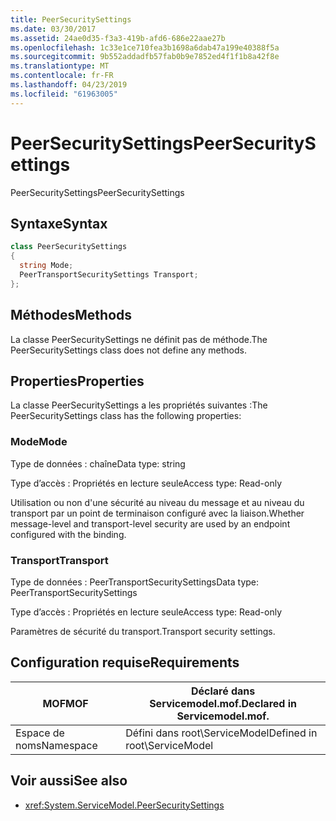 ```yaml
---
title: PeerSecuritySettings
ms.date: 03/30/2017
ms.assetid: 24ae0d35-f3a3-419b-afd6-686e22aae27b
ms.openlocfilehash: 1c33e1ce710fea3b1698a6dab47a199e40388f5a
ms.sourcegitcommit: 9b552addadfb57fab0b9e7852ed4f1f1b8a42f8e
ms.translationtype: MT
ms.contentlocale: fr-FR
ms.lasthandoff: 04/23/2019
ms.locfileid: "61963005"
---
```

# <a name="peersecuritysettings"></a><span data-ttu-id="e8d34-102">PeerSecuritySettings</span><span class="sxs-lookup"><span data-stu-id="e8d34-102">PeerSecuritySettings</span></span>
<span data-ttu-id="e8d34-103">PeerSecuritySettings</span><span class="sxs-lookup"><span data-stu-id="e8d34-103">PeerSecuritySettings</span></span>  
  
## <a name="syntax"></a><span data-ttu-id="e8d34-104">Syntaxe</span><span class="sxs-lookup"><span data-stu-id="e8d34-104">Syntax</span></span>  
  
```csharp
class PeerSecuritySettings  
{  
  string Mode;  
  PeerTransportSecuritySettings Transport;  
};  
```  
  
## <a name="methods"></a><span data-ttu-id="e8d34-105">Méthodes</span><span class="sxs-lookup"><span data-stu-id="e8d34-105">Methods</span></span>  
 <span data-ttu-id="e8d34-106">La classe PeerSecuritySettings ne définit pas de méthode.</span><span class="sxs-lookup"><span data-stu-id="e8d34-106">The PeerSecuritySettings class does not define any methods.</span></span>  
  
## <a name="properties"></a><span data-ttu-id="e8d34-107">Properties</span><span class="sxs-lookup"><span data-stu-id="e8d34-107">Properties</span></span>  
 <span data-ttu-id="e8d34-108">La classe PeerSecuritySettings a les propriétés suivantes :</span><span class="sxs-lookup"><span data-stu-id="e8d34-108">The PeerSecuritySettings class has the following properties:</span></span>  
  
### <a name="mode"></a><span data-ttu-id="e8d34-109">Mode</span><span class="sxs-lookup"><span data-stu-id="e8d34-109">Mode</span></span>  
 <span data-ttu-id="e8d34-110">Type de données : chaîne</span><span class="sxs-lookup"><span data-stu-id="e8d34-110">Data type: string</span></span>  
  
 <span data-ttu-id="e8d34-111">Type d’accès : Propriétés en lecture seule</span><span class="sxs-lookup"><span data-stu-id="e8d34-111">Access type: Read-only</span></span>  
  
 <span data-ttu-id="e8d34-112">Utilisation ou non d'une sécurité au niveau du message et au niveau du transport par un point de terminaison configuré avec la liaison.</span><span class="sxs-lookup"><span data-stu-id="e8d34-112">Whether message-level and transport-level security are used by an endpoint configured with the binding.</span></span>  
  
### <a name="transport"></a><span data-ttu-id="e8d34-113">Transport</span><span class="sxs-lookup"><span data-stu-id="e8d34-113">Transport</span></span>  
 <span data-ttu-id="e8d34-114">Type de données : PeerTransportSecuritySettings</span><span class="sxs-lookup"><span data-stu-id="e8d34-114">Data type: PeerTransportSecuritySettings</span></span>  
  
 <span data-ttu-id="e8d34-115">Type d’accès : Propriétés en lecture seule</span><span class="sxs-lookup"><span data-stu-id="e8d34-115">Access type: Read-only</span></span>  
  
 <span data-ttu-id="e8d34-116">Paramètres de sécurité du transport.</span><span class="sxs-lookup"><span data-stu-id="e8d34-116">Transport security settings.</span></span>  
  
## <a name="requirements"></a><span data-ttu-id="e8d34-117">Configuration requise</span><span class="sxs-lookup"><span data-stu-id="e8d34-117">Requirements</span></span>  
  
|<span data-ttu-id="e8d34-118">MOF</span><span class="sxs-lookup"><span data-stu-id="e8d34-118">MOF</span></span>|<span data-ttu-id="e8d34-119">Déclaré dans Servicemodel.mof.</span><span class="sxs-lookup"><span data-stu-id="e8d34-119">Declared in Servicemodel.mof.</span></span>|  
|---------|-----------------------------------|  
|<span data-ttu-id="e8d34-120">Espace de noms</span><span class="sxs-lookup"><span data-stu-id="e8d34-120">Namespace</span></span>|<span data-ttu-id="e8d34-121">Défini dans root\ServiceModel</span><span class="sxs-lookup"><span data-stu-id="e8d34-121">Defined in root\ServiceModel</span></span>|  
  
## <a name="see-also"></a><span data-ttu-id="e8d34-122">Voir aussi</span><span class="sxs-lookup"><span data-stu-id="e8d34-122">See also</span></span>

- <xref:System.ServiceModel.PeerSecuritySettings>
